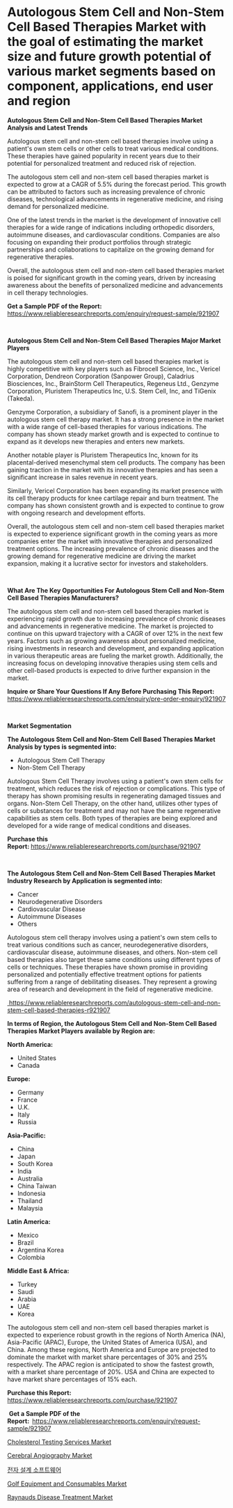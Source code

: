 <p><h1>Autologous Stem Cell and Non-Stem Cell Based Therapies Market with the goal of estimating the market size and future growth potential of various market segments based on component, applications, end user and region</h1></p><p><strong>Autologous Stem Cell and Non-Stem Cell Based Therapies Market Analysis and Latest Trends</strong></p>
<p><p>Autologous stem cell and non-stem cell based therapies involve using a patient's own stem cells or other cells to treat various medical conditions. These therapies have gained popularity in recent years due to their potential for personalized treatment and reduced risk of rejection.</p><p>The autologous stem cell and non-stem cell based therapies market is expected to grow at a CAGR of 5.5% during the forecast period. This growth can be attributed to factors such as increasing prevalence of chronic diseases, technological advancements in regenerative medicine, and rising demand for personalized medicine.</p><p>One of the latest trends in the market is the development of innovative cell therapies for a wide range of indications including orthopedic disorders, autoimmune diseases, and cardiovascular conditions. Companies are also focusing on expanding their product portfolios through strategic partnerships and collaborations to capitalize on the growing demand for regenerative therapies.</p><p>Overall, the autologous stem cell and non-stem cell based therapies market is poised for significant growth in the coming years, driven by increasing awareness about the benefits of personalized medicine and advancements in cell therapy technologies.</p></p>
<p><strong>Get a Sample PDF of the Report:&nbsp;</strong> <a href="https://www.reliableresearchreports.com/enquiry/request-sample/921907">https://www.reliableresearchreports.com/enquiry/request-sample/921907</a></p>
<p>&nbsp;</p>
<p><strong>Autologous Stem Cell and Non-Stem Cell Based Therapies Major Market Players</strong></p>
<p><p>The autologous stem cell and non-stem cell based therapies market is highly competitive with key players such as Fibrocell Science, Inc., Vericel Corporation, Dendreon Corporation (Sanpower Group), Caladrius Biosciences, Inc., BrainStorm Cell Therapeutics, Regeneus Ltd., Genzyme Corporation, Pluristem Therapeutics Inc, U.S. Stem Cell, Inc, and TiGenix (Takeda).</p><p>Genzyme Corporation, a subsidiary of Sanofi, is a prominent player in the autologous stem cell therapy market. It has a strong presence in the market with a wide range of cell-based therapies for various indications. The company has shown steady market growth and is expected to continue to expand as it develops new therapies and enters new markets.</p><p>Another notable player is Pluristem Therapeutics Inc, known for its placental-derived mesenchymal stem cell products. The company has been gaining traction in the market with its innovative therapies and has seen a significant increase in sales revenue in recent years.</p><p>Similarly, Vericel Corporation has been expanding its market presence with its cell therapy products for knee cartilage repair and burn treatment. The company has shown consistent growth and is expected to continue to grow with ongoing research and development efforts.</p><p>Overall, the autologous stem cell and non-stem cell based therapies market is expected to experience significant growth in the coming years as more companies enter the market with innovative therapies and personalized treatment options. The increasing prevalence of chronic diseases and the growing demand for regenerative medicine are driving the market expansion, making it a lucrative sector for investors and stakeholders.</p></p>
<p>&nbsp;</p>
<p><strong>What Are The Key Opportunities For Autologous Stem Cell and Non-Stem Cell Based Therapies Manufacturers?</strong></p>
<p><p>The autologous stem cell and non-stem cell based therapies market is experiencing rapid growth due to increasing prevalence of chronic diseases and advancements in regenerative medicine. The market is projected to continue on this upward trajectory with a CAGR of over 12% in the next few years. Factors such as growing awareness about personalized medicine, rising investments in research and development, and expanding application in various therapeutic areas are fueling the market growth. Additionally, the increasing focus on developing innovative therapies using stem cells and other cell-based products is expected to drive further expansion in the market.</p></p>
<p><strong>Inquire or Share Your Questions If Any Before Purchasing This Report:</strong> <a href="https://www.reliableresearchreports.com/enquiry/pre-order-enquiry/921907">https://www.reliableresearchreports.com/enquiry/pre-order-enquiry/921907</a></p>
<p>&nbsp;</p>
<p><strong>Market Segmentation</strong></p>
<p><strong>The Autologous Stem Cell and Non-Stem Cell Based Therapies Market Analysis by types is segmented into:</strong></p>
<p><ul><li>Autologous Stem Cell Therapy</li><li>Non-Stem Cell Therapy</li></ul></p>
<p><p>Autologous Stem Cell Therapy involves using a patient's own stem cells for treatment, which reduces the risk of rejection or complications. This type of therapy has shown promising results in regenerating damaged tissues and organs. Non-Stem Cell Therapy, on the other hand, utilizes other types of cells or substances for treatment and may not have the same regenerative capabilities as stem cells. Both types of therapies are being explored and developed for a wide range of medical conditions and diseases.</p></p>
<p><strong>Purchase this Report:&nbsp;</strong><a href="https://www.reliableresearchreports.com/purchase/921907">https://www.reliableresearchreports.com/purchase/921907</a></p>
<p>&nbsp;</p>
<p><strong>The Autologous Stem Cell and Non-Stem Cell Based Therapies Market Industry Research by Application is segmented into:</strong></p>
<p><ul><li>Cancer</li><li>Neurodegenerative Disorders</li><li>Cardiovascular Disease</li><li>Autoimmune Diseases</li><li>Others</li></ul></p>
<p><p>Autologous stem cell therapy involves using a patient's own stem cells to treat various conditions such as cancer, neurodegenerative disorders, cardiovascular disease, autoimmune diseases, and others. Non-stem cell based therapies also target these same conditions using different types of cells or techniques. These therapies have shown promise in providing personalized and potentially effective treatment options for patients suffering from a range of debilitating diseases. They represent a growing area of research and development in the field of regenerative medicine.</p></p>
<p><a href="https://www.reliableresearchreports.com/autologous-stem-cell-and-non-stem-cell-based-therapies-r921907">&nbsp;https://www.reliableresearchreports.com/autologous-stem-cell-and-non-stem-cell-based-therapies-r921907</a></p>
<p><strong>In terms of Region, the Autologous Stem Cell and Non-Stem Cell Based Therapies Market Players available by Region are:</strong></p>
<p>
    <p> <strong> North America: </strong>
        <ul>
            <li>United States</li>
            <li>Canada</li>
        </ul>
        </p> 
    <p> <strong> Europe: </strong>
        <ul>
            <li>Germany</li>
            <li>France</li>
            <li>U.K.</li>
            <li>Italy</li>
            <li>Russia</li>
        </ul>
        </p> 
    <p> <strong> Asia-Pacific: </strong>
        <ul>
            <li>China</li>
            <li>Japan</li>
            <li>South Korea</li>
            <li>India</li>
            <li>Australia</li>
            <li>China Taiwan</li>
            <li>Indonesia</li>
            <li>Thailand</li>
            <li>Malaysia</li>
        </ul>
        </p> 
    <p> <strong> Latin America: </strong>
        <ul>
            <li>Mexico</li>
            <li>Brazil</li>
            <li>Argentina Korea</li>
            <li>Colombia</li>
        </ul>
        </p> 
    <p> <strong> Middle East & Africa: </strong>
        <ul>
            <li>Turkey</li>
            <li>Saudi</li>
            <li>Arabia</li>
            <li>UAE</li>
            <li>Korea</li>
        </ul>
    </p>
    </p>
<p><p>The autologous stem cell and non-stem cell based therapies market is expected to experience robust growth in the regions of North America (NA), Asia-Pacific (APAC), Europe, the United States of America (USA), and China. Among these regions, North America and Europe are projected to dominate the market with market share percentages of 30% and 25% respectively. The APAC region is anticipated to show the fastest growth, with a market share percentage of 20%. USA and China are expected to have market share percentages of 15% each.</p></p>
<p><strong>Purchase this Report: </strong><a href="https://www.reliableresearchreports.com/purchase/921907">https://www.reliableresearchreports.com/purchase/921907</a></p>
<p>&nbsp;<strong>Get a Sample PDF of the Report:&nbsp;&nbsp;</strong><a href="https://www.reliableresearchreports.com/enquiry/request-sample/921907">https://www.reliableresearchreports.com/enquiry/request-sample/921907</a></p>
<p><strong></strong></p>
<p><p><a href="https://github.com/shahriarnajimjoy333/Market-Research-Report-List-1/blob/main/cholesterol-testing-services-market.md">Cholesterol Testing Services Market</a></p><p><a href="https://github.com/kulaberyasin52/Market-Research-Report-List-1/blob/main/cerebral-angiography-market.md">Cerebral Angiography Market</a></p><p><a href="https://github.com/muchswr/Market-Research-Report-List-2/blob/main/470940173605.md">전자 설계 소프트웨어</a></p><p><a href="https://medium.com/@rachel.payne546456/global-golf-equipment-and-consumables-market-sector-types-applications-market-player-strategies-2f0000f59b15">Golf Equipment and Consumables Market</a></p><p><a href="https://github.com/cameroneffertz/Market-Research-Report-List-2/blob/main/raynauds-disease-treatment-market.md">Raynauds Disease Treatment Market</a></p></p>